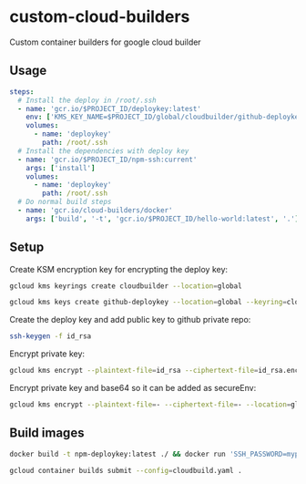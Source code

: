 # custom-cloud-builders

Custom container builders for google cloud builder

## Usage

``` yaml
steps:
  # Install the deploy in /root/.ssh
  - name: 'gcr.io/$PROJECT_ID/deploykey:latest'
    env: ['KMS_KEY_NAME=$PROJECT_ID/global/cloudbuilder/github-deploykey']
    volumes:
      - name: 'deploykey'
        path: /root/.ssh
  # Install the dependencies with deploy key
  - name: 'gcr.io/$PROJECT_ID/npm-ssh:current'
    args: ['install']
    volumes:
      - name: 'deploykey'
        path: /root/.ssh
  # Do normal build steps
  - name: 'gcr.io/cloud-builders/docker'
    args: ['build', '-t', 'gcr.io/$PROJECT_ID/hello-world:latest', '.']
```

## Setup

Create KSM encryption key for encrypting the deploy key:

``` bash
gcloud kms keyrings create cloudbuilder --location=global
```

``` bash
gcloud kms keys create github-deploykey --location=global --keyring=cloudbuilder --purpose=encryption
```

Create the deploy key and add public key to github private repo:

``` bash
ssh-keygen -f id_rsa
```

Encrypt private key:

``` bash
gcloud kms encrypt --plaintext-file=id_rsa --ciphertext-file=id_rsa.enc  --location=global --keyring=cloudbuilder --key=github-deploykey
```

Encrypt private key and base64 so it can be added as secureEnv:

``` bash
gcloud kms encrypt --plaintext-file=- --ciphertext-file=- --location=global --keyring=cloudbuilder --key=github-deploykey | base64
```

## Build images

``` bash
docker build -t npm-deploykey:latest ./ && docker run 'SSH_PASSWORD=mypassword' --rm -it npm-deploykey:latest
```


``` bash
gcloud container builds submit --config=cloudbuild.yaml .
```